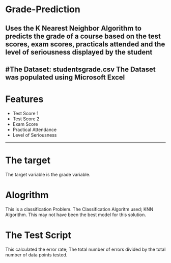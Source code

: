 # Grade-Prediction
Uses the K Nearest Neighbor Algorithm to predicts the grade of a course based on the test scores, exam scores, practicals attended and the level of seriousness displayed by the student
----------------
#The Dataset: studentsgrade.csv
The Dataset was populated using Microsoft Excel
------------------
# Features
- Test Score 1
- Test Score 2
- Exam Score
- Practical Attendance
- Level of Seriousness
----------------

# The target
The target variable is the grade variable.

# Alogrithm
This is a classification Problem. The Classification Algoritm used; KNN Algorithm.
This may not have been the best model for this solution.


# The Test Script

This calculated the error rate; The total number of errors divided by the total number of data points tested.
